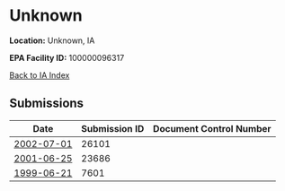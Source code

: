 # Unknown

**Location:** Unknown, IA

**EPA Facility ID:** 100000096317

[Back to IA Index](../../index.md)

## Submissions

| Date | Submission ID | Document Control Number |
|------|--------------|-------------------------|
| [2002-07-01](submissions/26101.md) | 26101 |  |
| [2001-06-25](submissions/23686.md) | 23686 |  |
| [1999-06-21](submissions/7601.md) | 7601 |  |
